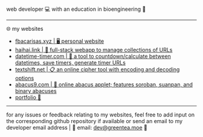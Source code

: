 web developer 💻 with an education in bioengineering 🧬

-----

🌐 my websites
- [fbacarisas.xyz | 🖥️ personal website](https://fbacarisas.xyz)
- [haihai.link | 🔗 full-stack webapp to manage collections of URLs ](https://haihai.link)
- [datetime-timer.com | 📅 a tool to countdown/calculate between datetimes, save timers, generate timer URLs](https://datetime-timer.com)
- [textshift.net | 📋 an online cipher tool with encoding and decoding options](https://textshift.net)
- [abacus9.com | 🧮 online abacus applet; features soroban, suanpan, and binary abacuses](https://abacus9.com)
- [portfolio 💼](https://fbacarisas.xyz/video/portfolio/)

-----

for any issues or feedback relating to my websites, feel free to add input on the corresponding github repository if available or send an email to my developer email address | 📧 email: dev@greentea.moe 🍵
